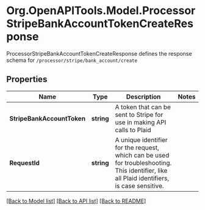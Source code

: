 # Org.OpenAPITools.Model.ProcessorStripeBankAccountTokenCreateResponse
ProcessorStripeBankAccountTokenCreateResponse defines the response schema for `/processor/stripe/bank_account/create`

## Properties

Name | Type | Description | Notes
------------ | ------------- | ------------- | -------------
**StripeBankAccountToken** | **string** | A token that can be sent to Stripe for use in making API calls to Plaid | 
**RequestId** | **string** | A unique identifier for the request, which can be used for troubleshooting. This identifier, like all Plaid identifiers, is case sensitive. | 

[[Back to Model list]](../README.md#documentation-for-models) [[Back to API list]](../README.md#documentation-for-api-endpoints) [[Back to README]](../README.md)

